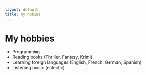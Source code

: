 ```yaml
---
layout: default
title: my hobies
---
```


# My hobbies

* Programming
* Reading books (Thriller, Fantasy, Krimi)
* Learning foreign languages (English, French, German, Spanish)	
* Listening music (eclectic)